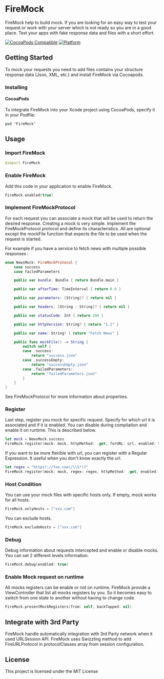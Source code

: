 # FireMock
FireMock help to build mock. If you are looking for an easy way to test your request or work with your server which is not ready so you are in a good place. Test your apps with fake response data and files with a short effort.

[![CocoaPods Compatible](https://img.shields.io/cocoapods/v/FireMock.svg)](https://img.shields.io/cocoapods/v/FireMock.svg)
[![Platform](https://img.shields.io/cocoapods/p/FireMock.svg?style=flat)](http://cocoadocs.org/docsets/FireMock)

## Getting Started

To mock your requests you need to add files contains your structure response data (Json, XML, etc.) and install FireMock via Cocoapods.

### Installing

#### CocoaPods

To integrate FireMock into your Xcode project using CocoaPods, specify it in your Podfile:

```swift
pod 'FireMock'
```

## Usage

### Import FireMock

```swift
@import FireMock
```

### Enable FireMock

Add this code in your application to enable FireMock.

```swift
FireMock.enabled(true)
```

### Implement FireMockProtocol

For each request you can associate a mock that will be used to return the desired response. Creating a mock is very simple. Implement the FireMockProtocol protocol and define its characteristics. All are optional except the mockFile function that expects the file to be used when the request is started.

For example if you have a service to fetch news with multiple possible responses :

```swift
enum NewsMock: FireMockProtocol {
    case success
    case failedParameters

    public var bundle: Bundle { return Bundle.main }

    public var afterTime: TimeInterval { return 0.0 }

    public var parameters: [String]? { return nil }

    public var headers: [String : String]? { return nil }

    public var statusCode: Int { return 200 }

    public var httpVersion: String? { return "1.1" }

    public var name: String? { return "Fetch News" }

    public func mockFile() -> String {
        switch self {
        case .success:
            return "success.json"
        case .successEmpty:
            return "successEmpty.json"
        case .failedParameters:
            return "failedParameters.json"
        }
    }
}
```
See FireMockProtocol for more information about properties.

### Register

Last step, register you mock for specific request. Specify for which url it is associated and if it is enabled.
You can disable during compilation and enable it on runtime. This is described below.

```swift
let mock = NewsMock.success
FireMock.register(mock: mock, httpMethod: .get, forURL: url, enabled: true)
```

If you want to be more flexible with url, you can register with a Regular Expression. It useful when you don't know exactly the url.

```swift
let regex = "https?://foo.com(/\\S*)?"
FireMock.register(mock: mock, regex: regex, httpMethod: .get, enabled: true)
```

### Host Condition

You can use your mock files with specific hosts only. If empty, mock works for all hosts.

```swift
FireMock.onlyHosts = ["xxx.com"]
```

You can exclude hosts.

```swift
FireMock.excludeHosts = ["xxx.com"]
```

### Debug

Debug information about requests intercepted and enable or disable mocks. You can set 2 different levels information.

```swift
FireMock.debug(enabled: true)
```

### Enable Mock request on runtime

All mocks registers can be enable or not on runtime. FireMock provide a ViewController that list all mocks registers by you. So it becomes easy to switch from one state to another without having to change code.

```swift
FireMock.presentMockRegisters(from: self, backTapped: nil)
```

## Integrate with 3rd Party

FireMock handle automatically integration with 3rd Party network when it used URLSession API. FireMock uses Swizzling method to add FireURLProtocol in protocolClasses array from session configuration.

## License

This project is licensed under the MIT License
